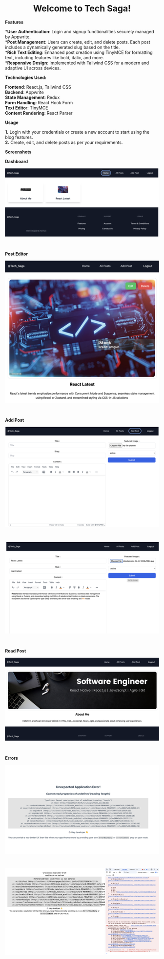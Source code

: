 <div align="center">
  <h1>
     Welcome to Tech Saga! 
  </h1>
</div>


**Features**

***User Authentication**: Login and signup functionalities securely managed by Appwrite.<br>
***Post Management**: Users can create, edit, and delete posts. Each post includes a dynamically generated slug based on the title.<br>
***Rich Text Editing**: Enhanced post creation using TinyMCE for formatting text, including features like bold, italic, and more.<br>
***Responsive Design**: Implemented with Tailwind CSS for a modern and adaptive UI across devices.<br>


**Technologies Used:** <br>

**Frontend**: React.js, Tailwind CSS<br>
**Backend**: Appwrite<br>
**State Management**: Redux<br>
**Form Handling**: React Hook Form<br>
**Text Edito**r: TinyMCE<br>
**Content Rendering**: React Parser<br>



**Usage**

**1.** Login with your credentials or create a new account to start using the blog features.<br>
**2.** Create, edit, and delete posts as per your requirements.<br>


**Screenshots**

**Dashboard**

![Dashboard](./screenshots/Home.png)

<br>

**Post Editor**

![Post Editor](./screenshots/Editpost.png)

<br>

**Add Post**

![Add Post](./screenshots/AddPost.png)

<br>

![Add Post](./screenshots/addpost2.png)

<br>

**Read Post**

![Read Post](./screenshots/readpost.png)

<br>

**Errors**

![Errors](./screenshots/error1.png)

<br>

![Errors](./screenshots/error4.png)










